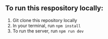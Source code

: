 ## To run this respository locally:
1. Git clone this repository locally
2. In your terminal, run <code>npm install</code>
3. To run the server, run <code>npm run dev</code>
